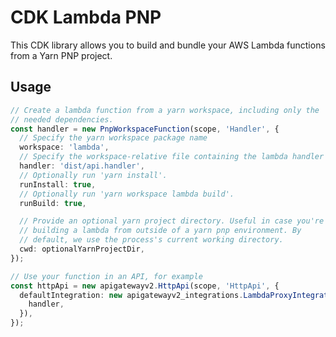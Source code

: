 # CDK Lambda PNP

This CDK library allows you to build and bundle your AWS Lambda functions from a Yarn PNP project.

## Usage
<!-- <macro exec="lit-snip ./test/integ.lit.ts"> -->
```ts
// Create a lambda function from a yarn workspace, including only the
// needed dependencies.
const handler = new PnpWorkspaceFunction(scope, 'Handler', {
  // Specify the yarn workspace package name
  workspace: 'lambda',
  // Specify the workspace-relative file containing the lambda handler
  handler: 'dist/api.handler',
  // Optionally run 'yarn install'.
  runInstall: true,
  // Optionally run 'yarn workspace lambda build'.
  runBuild: true,

  // Provide an optional yarn project directory. Useful in case you're
  // building a lambda from outside of a yarn pnp environment. By
  // default, we use the process's current working directory.
  cwd: optionalYarnProjectDir,
});

// Use your function in an API, for example
const httpApi = new apigatewayv2.HttpApi(scope, 'HttpApi', {
  defaultIntegration: new apigatewayv2_integrations.LambdaProxyIntegration({
    handler,
  }),
});
```
<!-- </macro> -->
